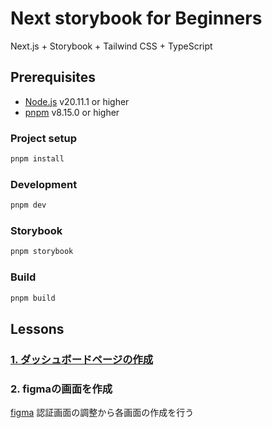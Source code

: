 # Next storybook for Beginners

Next.js + Storybook + Tailwind CSS + TypeScript

## Prerequisites

- [Node.js](https://nodejs.org/) v20.11.1 or higher
- [pnpm](https://pnpm.io/ja/installation) v8.15.0 or higher

### Project setup

```bash
pnpm install
```

### Development

```bash
pnpm dev
```

### Storybook

```bash
pnpm storybook
```

### Build

```bash
pnpm build
```

## Lessons

### [1. ダッシュボードページの作成](./lessons/01-dashboard.md)

### 2. figmaの画面を作成

[figma](https://www.figma.com/design/7goNMSPGoQElMnAtZUsGMh/%E3%82%B5%E3%83%B3%E3%83%97%E3%83%AB%E7%A9%BA%E8%AA%BF?node-id=1%3A12229&t=Jfzh4q7XpqzCm2z6-1)
認証画面の調整から各画面の作成を行う
